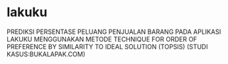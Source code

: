 # lakuku
PREDIKSI PERSENTASE PELUANG PENJUALAN BARANG PADA APLIKASI LAKUKU MENGGUNAKAN METODE TECHNIQUE FOR ORDER OF PREFERENCE BY SIMILARITY TO IDEAL SOLUTION (TOPSIS)  (STUDI KASUS:BUKALAPAK.COM)

